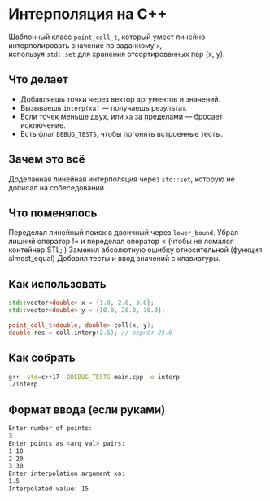 # Интерполяция на C++

Шаблонный класс `point_coll_t`, который умеет линейно интерполировать значение по заданному `x`,  
используя `std::set` для хранения отсортированных пар (x, y).

## Что делает

- Добавляешь точки через вектор аргументов и значений.
- Вызываешь `interp(xa)` — получаешь результат.
- Если точек меньше двух, или `xa` за пределами — бросает исключение.
- Есть флаг `DEBUG_TESTS`, чтобы погонять встроенные тесты.

## Зачем это всё

Доделанная линейная интерполяция через `std::set`, которую не дописал на собеседовании.

## Что поменялось

Переделал линейный поиск в двоичный через `lower_bound`.
Убрал лишний оператор != и переделал оператор < (чтобы не ломался контейнер STL; )
Заменил абсолютную ошибку относительной (функция almost_equal)
Добавил тесты и ввод значений с клавиатуры.

## Как использовать

```cpp
std::vector<double> x = {1.0, 2.0, 3.0};
std::vector<double> y = {10.0, 20.0, 30.0};

point_coll_t<double, double> coll(x, y);
double res = coll.interp(2.5); // вернёт 25.0
```

## Как собрать

```sh
g++ -std=c++17 -DDEBUG_TESTS main.cpp -o interp
./interp
```

## Формат ввода (если руками)

```sh
Enter number of points:
3
Enter points as <arg val> pairs:
1 10
2 20
3 30
Enter interpolation argument xa:
1.5
Interpolated value: 15
```